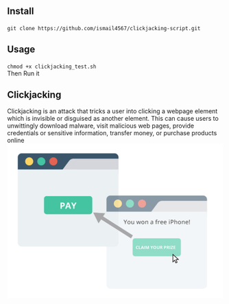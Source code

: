 ## Install
`git clone https://github.com/ismail4567/clickjacking-script.git`
## Usage 
`chmod +x clickjacking_test.sh`<br>
 Then Run it
## Clickjacking
Clickjacking is an attack that tricks a user into clicking a webpage element which is invisible or disguised as another element. This can cause users to unwittingly download malware, visit malicious web pages, provide credentials or sensitive information, transfer money, or purchase products online
![](Clickjacking.png)
